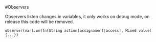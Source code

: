 #Observers

Observers listen changes in variables, it only works on debug mode, on release this code will be removed.

```
observer(var).on(fn(String action[assignament|access], Mixed value) {...})

```
